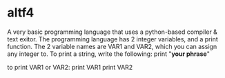 # altf4
A very basic programming language that uses a python-based compiler &amp; text exitor. The programming language has 2 integer variables, and a print function.
The 2 variable names are VAR1 and VAR2, which you can assign any integer to.
To print a string, write the following:
print "__your phrase__"

to print VAR1 or VAR2:
print VAR1
print VAR2
